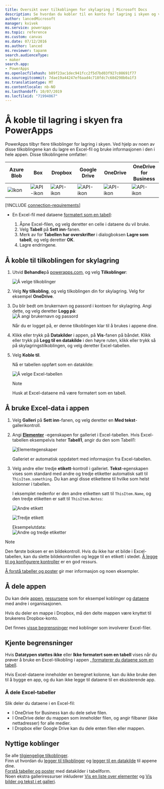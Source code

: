 ```yaml
---
title: Oversikt over tilkoblingen for skylagring | Microsoft Docs
description: Se hvordan du kobler til en konto for lagring i skyen og viser Excel-data i appen din
author: lancedMicrosoft
manager: kvivek
ms.service: powerapps
ms.topic: reference
ms.custom: canvas
ms.date: 07/12/2016
ms.author: lanced
ms.reviewer: tapanm
search.audienceType:
- maker
search.app:
- PowerApps
ms.openlocfilehash: b89f23ac1dec941fcc2f5d7bd03f927c08691f77
ms.sourcegitcommit: 7dae19a44247ef6aad4c718fdc7c68d298b0a1f3
ms.translationtype: MT
ms.contentlocale: nb-NO
ms.lasthandoff: 10/07/2019
ms.locfileid: "71994067"
---
```

# <a name="connect-to-cloud-storage-from-powerapps"></a>Å koble til lagring i skyen fra PowerApps
PowerApps tilbyr flere tilkoblinger for lagring i skyen. Ved hjelp av noen av disse tilkoblingene kan du lagre en Excel-fil og bruke informasjonen i den i hele appen. Disse tilkoblingene omfatter:  

| **Azure Blob** | **Box** | **Dropbox** | **Google Drive** | **OneDrive** | **OneDrive<br>for Business** |
| --- | --- | --- | --- | --- | --- |
| ![Ikon](./media/cloud-storage-blob-connections/blobicon.png) |![API-ikon][boxicon] |![API-ikon][dropboxicon] |![API-ikon][googledriveicon] |![API-ikon][onedriveicon] |![API-ikon][onedriveforbusinessicon] |

[!INCLUDE [connection-requirements](../../../includes/connection-requirements.md)]

* En Excel-fil med dataene [formatert som en tabell](https://support.office.com/article/Create-an-Excel-table-in-a-worksheet-E81AA349-B006-4F8A-9806-5AF9DF0AC664):
  
  1. Åpne Excel-filen, og velg deretter en celle i dataene du vil bruke.
  2. Velg **Tabell** på **Sett inn**-fanen.
  3. Merk av for **Tabellen har overskrifter** i dialogboksen **Lagre som tabell**, og velg deretter **OK**.
  4. Lagre endringene.

## <a name="connect-to-the-cloud-storage-connection"></a>Å koble til tilkoblingen for skylagring
1. Utvid **Behandle**på [powerapps.com](https://web.powerapps.com?utm_source=padocs&utm_medium=linkinadoc&utm_campaign=referralsfromdoc), og velg **Tilkoblinger**:  
   
    ![Å velge tilkoblinger](./media/cloud-storage-blob-connections/connections.png)
2. Velg **Ny tilkobling**, og velg tilkoblingen din for skylagring. Velg for eksempel **OneDrive**.
3. Du blir bedt om brukernavn og passord i kontoen for skylagring. Angi dette, og velg deretter **Logg på**:  
    ![Å angi brukernavn og passord](./media/cloud-storage-blob-connections/signin.png)
   
    Når du er logget på, er denne tilkoblingen klar til å brukes i appene dine.
4. Klikk eller trykk på **Datakilder** i appen, på **Vis**-fanen på båndet. Klikk eller trykk på **Legg til en datakilde** i den høyre ruten, klikk eller trykk så på skylagringstilkoblingen, og velg deretter Excel-tabellen.
5. Velg **Koble til**.
   
    Nå er tabellen oppført som en datakilde:
   
    ![Å velge Excel-tabellen](./media/cloud-storage-blob-connections/selecttable.png)
   
    > [!NOTE]
   > Husk at Excel-dataene må være formatert som en tabell.

## <a name="using-the-excel-data-in-your-app"></a>Å bruke Excel-data i appen
1. Velg **Galleri** på **Sett inn**-fanen, og velg deretter en **Med tekst**-gallerikontroll.
2. Angi **[Elementer](../controls/properties-core.md)** -egenskapen for galleriet i Excel-tabellen. Hvis Excel-tabellen eksempelvis heter **Tabell1**, angir du den som Tabell1:  
   
    ![Elementegenskaper](./media/cloud-storage-blob-connections/itemsproperty.png)  
   
    Galleriet er automatisk oppdatert med informasjon fra Excel-tabellen.
3. Velg andre eller tredje **etikett**-kontroll i galleriet. **Tekst**-egenskapen vises som standard med andre og tredje etiketter automatisk satt til `ThisItem.something`. Du kan angi disse etikettene til hvilke som helst kolonner i tabellen.
   
    I eksemplet nedenfor er den andre etiketten satt til `ThisItem.Name`, og den tredje etiketten er satt til `ThisItem.Notes`:  
   
    ![Andre etikett](./media/cloud-storage-blob-connections/items-secondtextbox.png)  
   
    ![Tredje etikett](./media/cloud-storage-blob-connections/items-thirdtextbox.png)  
   
    Eksempelutdata:  
    ![Andre og tredje etiketter](./media/cloud-storage-blob-connections/secondthirdtextboxes.png)
   
> [!NOTE]
> Den første boksen er en bildekontroll. Hvis du ikke har et bilde i Excel-tabellen, kan du slette bildekontrollen og legge til en etikett i stedet. [Å legge til og konfigurere kontroller](../add-configure-controls.md) er en god ressurs.

[Å forstå tabeller og poster](../working-with-tables.md) gir mer informasjon og noen eksempler.  

## <a name="sharing-your-app"></a>Å dele appen
Du kan dele [appen](../share-app.md), [ressursene](../share-app-resources.md) som for eksempel koblinger og [dataene](../share-app-data.md) med andre i organisasjonen.

Hvis du deler en mappe i Dropbox, må den delte mappen være knyttet til brukerens Dropbox-konto.

Det finnes [visse begrensninger](#sharing-excel-tables) med koblinger som involverer Excel-filer.

## <a name="known-limitations"></a>Kjente begrensninger
Hvis **Datatypen støttes ikke** eller **Ikke formatert som en tabell** vises når du prøver å bruke en Excel-tilkobling i appen [, formaterer du dataene som en tabell](https://support.office.com/article/Create-an-Excel-table-in-a-worksheet-E81AA349-B006-4F8A-9806-5AF9DF0AC664).

Hvis Excel-dataene inneholder en beregnet kolonne, kan du ikke bruke den til å bygge en app, og du kan ikke legge til dataene til en eksisterende app.

### <a name="sharing-excel-tables"></a>Å dele Excel-tabeller
Slik deler du dataene i en Excel-fil:

* I OneDrive for Business kan du dele selve filen.
* I OneDrive deler du mappen som inneholder filen, og angir filbaner (ikke nettadresser) for alle medier.
* I Dropbox eller Google Drive kan du dele enten filen eller mappen.

## <a name="helpful-links"></a>Nyttige koblinger
Se alle [tilgjengelige tilkoblinger](../connections-list.md).  
Finn ut hvordan du [legger til tilkoblinger](../add-manage-connections.md) og [legger til en datakilde](../add-data-connection.md) til appene dine.  
[Forstå tabeller og poster](../working-with-tables.md) med datakilder i tabellform.  
Noen ekstra galleriressurser inkluderer [Vis en liste over elementer](../add-gallery.md) og [Vis bilder og tekst i et galleri](../show-images-text-gallery-sort-filter.md).

<!--Icon references-->
[boxicon]: ./media/cloud-storage-blob-connections/boxicon.png
[dropboxicon]: ./media/cloud-storage-blob-connections/dropboxicon.png
[googledriveicon]: ./media/cloud-storage-blob-connections/googledriveicon.png
[onedriveicon]: ./media/cloud-storage-blob-connections/onedriveicon.png
[onedriveforbusinessicon]: ./media/cloud-storage-blob-connections/onedriveforbusinessicon.png
